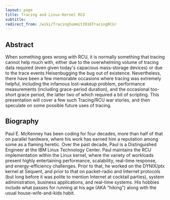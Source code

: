 ```yaml
---
layout: page
title: Tracing and Linux-Kernel RCU
subtitle: 
redirect_from: /wiki/TracingSummit2016TracingRCU/
---
```


## Abstract
When something goes wrong with RCU, it is normally something that tracing cannot help much with, either due to the overwhelming volume of tracing data required (even given today's capacious mass-storage devices) or due to the trace events Heisenbugging the bug out of existence. Nevertheless, there have been a few memorable occasions where tracing was extremely helpful, including the infamous lost-wakeup problem, performance measurements (including grace-period duration), and the occasional too-short grace period, the latter two of which required a bit of scripting. This presentation will cover a few such Tracing/RCU war stories, and then speculate on some possible future uses of tracing.

## Biography
Paul E. McKenney has been coding for four decades, more than half of that on parallel hardware, where his work has earned him a reputation among some as a flaming heretic. Over the past decade, Paul is a Distinguished Engineer at the IBM Linux Technology Center. Paul maintains the RCU implementation within the Linux kernel, where the variety of workloads present highly entertaining performance, scalability, real-time response, and energy-efficiency challenges. Prior to that, he worked on the DYNIX/ptx kernel at Sequent, and prior to that on packet-radio and Internet protocols (but long before it was polite to mention Internet at cocktail parties), system administration, business applications, and real-time systems. His hobbies include what passes for running at his age (AKA "hiking") along with the usual house-wife-and-kids habit.
